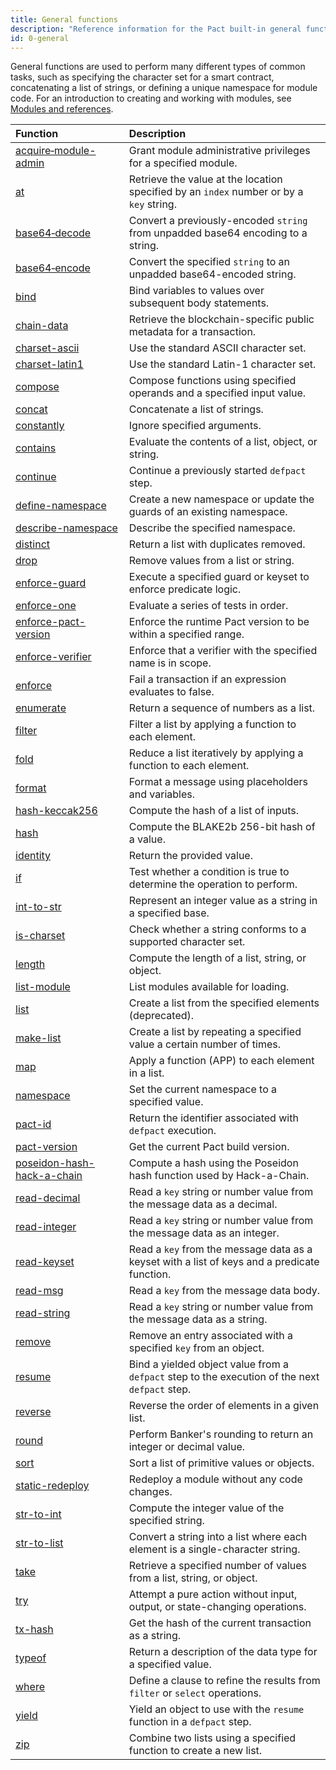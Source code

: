```yaml
---
title: General functions
description: "Reference information for the Pact built-in general functions."
id: 0-general
---
```


General functions are used to perform many different types of common tasks, such as specifying the character set for a smart contract, concatenating a list of strings, or defining a unique namespace for module code.
For an introduction to creating and working with modules, see [Modules and references](/smart-contracts/modules).


| Function | Description |
| :-------- | :----------- |
| [acquire&#8209;module-admin](/pact-5/General/acquire-module-admin) | Grant module administrative privileges for a specified module.  |
| [at](/pact-5/General/at) | Retrieve the value at the location specified by an `index` number or by a `key` string. |
| [base64&#8209;decode](/pact-5/General/base64-decode) | Convert a previously-encoded `string` from unpadded base64 encoding to a string. |
| [base64&#8209;encode](/pact-5/General/base64-encode) | Convert the specified `string` to an unpadded base64-encoded string. |
| [bind](/pact-5/General/bind) | Bind variables to values over subsequent body statements. |
| [chain-data](/pact-5/General/chain-data) | Retrieve the blockchain-specific public metadata for a transaction. |
| [charset-ascii](/pact-5/General/charset-ascii) | Use the standard ASCII character set. |
| [charset-latin1](/pact-5/General/charset-latin1) | Use the standard Latin-1 character set. |
| [compose](/pact-5/General/compose) | Compose functions using specified operands and a specified input value. |
| [concat](/pact-5/General/concat) | Concatenate a list of strings. |
| [constantly](/pact-5/General/constantly) | Ignore specified arguments. |
| [contains](/pact-5/General/contains) | Evaluate the contents of a list, object, or string. |
| [continue](/pact-5/General/continue) | Continue a previously started `defpact` step. |
| [define-namespace](/pact-5/General/define-namespace) | Create a new namespace or update the guards of an existing namespace. |
| [describe-namespace](/pact-5/General/describe-namespace) | Describe the specified namespace. |
| [distinct](/pact-5/General/distinct) | Return a list with duplicates removed. |
| [drop](/pact-5/General/drop) | Remove values from a list or string. |
| [enforce-guard](/pact-5/General/enforce-guard) | Execute a specified guard or keyset to enforce predicate logic. |
| [enforce-one](/pact-5/General/enforce-one) | Evaluate a series of tests in order. |
| [enforce-pact-version](/pact-5/General/enforce-pact-version) | Enforce the runtime Pact version to be within a specified range. |
| [enforce-verifier](/pact-5/General/enforce-verifier) | Enforce that a verifier with the specified name is in scope. |
| [enforce](/pact-5/General/enforce) | Fail a transaction if an expression evaluates to false. |
| [enumerate](/pact-5/General/enumerate) | Return a sequence of numbers as a list. |
| [filter](/pact-5/General/filter) | Filter a list by applying a function to each element. |
| [fold](/pact-5/General/fold)|  Reduce a list iteratively by applying a function to each element. |
| [format](/pact-5/General/format) | Format a message using placeholders and variables. |
| [hash-keccak256](/pact-5/General/hash-keccak256) | Compute the hash of a list of inputs. |
| [hash](/pact-5/General/hash) | Compute the BLAKE2b 256-bit hash of a value. |
| [identity](/pact-5/General/identity)|  Return the provided value. |
| [if](/pact-5/General/if) | Test whether a condition is true to determine the operation to perform. |
| [int-to-str](/pact-5/General/int-to-str) | Represent an integer value as a string in a specified base.|
| [is-charset](/pact-5/General/is-charset) | Check whether a string conforms to a supported character set.|
| [length](/pact-5/General/length) | Compute the length of a list, string, or object. |
| [list-module](/pact-5/General/list-module) | List modules available for loading.|
| [list](/pact-5/General/list) | Create a list from the specified elements (deprecated). |
| [make-list](/pact-5/General/make-list) | Create a list by repeating a specified value a certain number of times. |
| [map](/pact-5/General/map) | Apply a function (APP) to each element in a list. |
| [namespace](/pact-5/General/namespace) | Set the current namespace to a specified value. |
| [pact-id](/pact-5/General/pact-id) | Return the identifier associated with `defpact` execution.|
| [pact-version](/pact-5/General/pact-version) | Get the current Pact build version.|
| [poseidon-hash-hack-a-chain](/pact-5/General/poseidon-hash-hack-a-chain) | Compute a hash using the Poseidon hash function used by Hack-a-Chain.|
| [read-decimal](/pact-5/General/read-decimal) | Read a `key` string or number value from the message data as a decimal.|
| [read-integer](/pact-5/General/read-integer) | Read a `key` string or number value from the message data as an integer.|
| [read-keyset](/pact-5/General/read-keyset) | Read a `key` from the message data as a keyset with a list of keys and a predicate function.|
| [read-msg](/pact-5/General/read-msg) | Read a `key` from the message data body.|
| [read-string](/pact-5/General/read-string) | Read a `key` string or number value from the message data as a string.|
| [remove](/pact-5/General/remove) | Remove an entry associated with a specified `key` from an object.|
| [resume](/pact-5/General/resume) | Bind a yielded object value from a `defpact` step to the execution of the next `defpact` step.|
| [reverse](/pact-5/General/reverse) | Reverse the order of elements in a given list.|
| [round](/pact-5/General/round)| Perform Banker's rounding to return an integer or decimal value.|
| [sort](/pact-5/General/sort) | Sort a list of primitive values or objects.|
| [static-redeploy](/pact-5/General/static-redeploy) | Redeploy a module without any code changes. |
| [str-to-int](/pact-5/General/str-to-int) | Compute the integer value of the specified string.|
| [str-to-list](/pact-5/General/str-to-list) | Convert a string into a list where each element is a single-character string.|
| [take](/pact-5/General/take) | Retrieve a specified number of values from a list, string, or object.|
| [try](/pact-5/General/try) | Attempt a pure action without input, output, or state-changing operations.|
| [tx-hash](/pact-5/General/tx-hash) | Get the hash of the current transaction as a string.|
| [typeof](/pact-5/General/typeof) | Return a description of the data type for a specified value.|
| [where](/pact-5/General/where) | Define a clause to refine the results from `filter` or `select` operations.|
| [yield](/pact-5/General/yield) | Yield an object to use with the `resume` function in a `defpact` step. |
| [zip](/pact-5/General/zip) | Combine two lists using a specified function to create a new list.|
 
